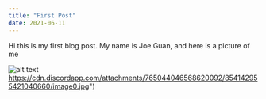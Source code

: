 ```yaml
---
title: "First Post"
date: 2021-06-11
---
```


Hi this is my first blog post. My name is Joe Guan, and here is a picture of me

![alt text](https://cdn.discordapp.com/attachments/765044046568620092/854142955421040660/image0.jpg)https://cdn.discordapp.com/attachments/765044046568620092/854142955421040660/image0.jpg")
